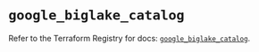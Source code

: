 # `google_biglake_catalog`

Refer to the Terraform Registry for docs: [`google_biglake_catalog`](https://registry.terraform.io/providers/hashicorp/google/6.7.0/docs/resources/biglake_catalog).
